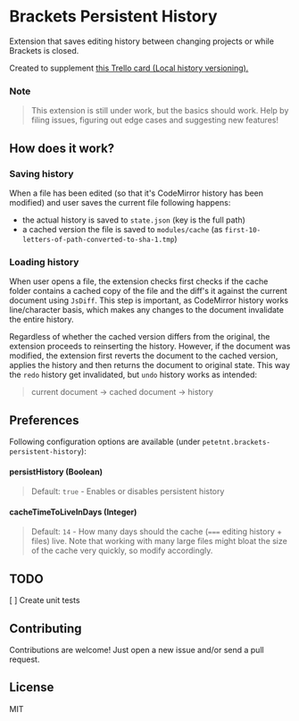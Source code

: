 # Brackets Persistent History
Extension that saves editing history between changing projects or while Brackets is closed.

Created to supplement [this Trello card (Local history versioning).](https://trello.com/c/H8AyDwFA/391-local-history-versioning)

### Note
> This extension is still under work, but the basics should work. Help by filing issues, figuring out edge cases and suggesting new features!

## How does it work?

### Saving history

When a file has been edited (so that it's CodeMirror history has been modified) and user saves the current file following happens:

* the actual history is saved to `state.json` (key is the full path)
* a cached version the file is saved to `modules/cache` (as `first-10-letters-of-path-converted-to-sha-1.tmp`)

### Loading history

When user opens a file, the extension checks first checks if the cache folder contains a cached copy of the file and the diff's it against the current document using `JsDiff`. This step is important, as CodeMirror history works line/character basis, which makes any changes to the document invalidate the entire history.

Regardless of whether the cached version differs from the original, the extension proceeds to reinserting the history. However, if the document was modified, the extension first reverts the document to the cached version, applies the history and then returns the document to original state. This way the `redo` history get invalidated, but `undo` history works as intended:

> current document &rarr; cached document &rarr; history

## Preferences

Following configuration options are available (under `petetnt.brackets-persistent-history`):

#### persistHistory (Boolean) 
> Default: `true` - Enables or disables persistent history

#### cacheTimeToLiveInDays (Integer)
> Default: `14` - How many days should the cache (`===` editing history + files) live. Note that working with many large files might bloat the size of the cache very quickly, so modify accordingly.

## TODO

[ ] Create unit tests

## Contributing
Contributions are welcome! Just open a new issue and/or send a pull request.

## License 
MIT